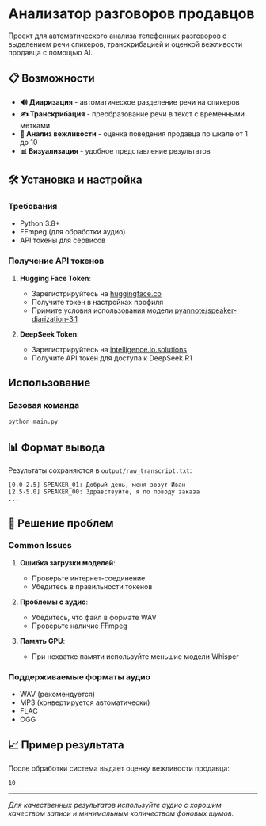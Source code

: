 # Анализатор разговоров продавцов

Проект для автоматического анализа телефонных разговоров с выделением речи спикеров, транскрибацией и оценкой вежливости продавца с помощью AI.

## 📋 Возможности

- **🔊 Диаризация** - автоматическое разделение речи на спикеров
- **✍️ Транскрибация** - преобразование речи в текст с временными метками
- **🧠 Анализ вежливости** - оценка поведения продавца по шкале от 1 до 10
- **📊 Визуализация** - удобное представление результатов

## 🛠 Установка и настройка

### Требования
- Python 3.8+
- FFmpeg (для обработки аудио)
- API токены для сервисов

### Получение API токенов

1. **Hugging Face Token**:
   - Зарегистрируйтесь на [huggingface.co](https://huggingface.co)
   - Получите токен в настройках профиля
   - Примите условия использования модели [pyannote/speaker-diarization-3.1](https://huggingface.co/pyannote/speaker-diarization-3.1)

2. **DeepSeek Token**:
   - Зарегистрируйтесь на [intelligence.io.solutions](https://api.intelligence.io.solutions)
   - Получите API токен для доступа к DeepSeek R1

## Использование

### Базовая команда

```bash
python main.py
```

## 📊 Формат вывода

Результаты сохраняются в `output/raw_transcript.txt`:

```
[0.0-2.5] SPEAKER_01: Добрый день, меня зовут Иван
[2.5-5.0] SPEAKER_00: Здравствуйте, я по поводу заказа
...
```

## 🐛 Решение проблем

### Common Issues

1. **Ошибка загрузки моделей**:
   - Проверьте интернет-соединение
   - Убедитесь в правильности токенов

2. **Проблемы с аудио**:
   - Убедитесь, что файл в формате WAV
   - Проверьте наличие FFmpeg

3. **Память GPU**:
   - При нехватке памяти используйте меньшие модели Whisper

### Поддерживаемые форматы аудио

- WAV (рекомендуется)
- MP3 (конвертируется автоматически)
- FLAC
- OGG

## 📈 Пример результата

После обработки система выдает оценку вежливости продавца:

```
10
```
---

*Для качественных результатов используйте аудио с хорошим качеством записи и минимальным количеством фоновых шумов.*

